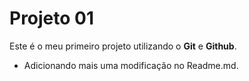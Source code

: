 # Projeto 01

Este é o meu primeiro projeto utilizando o **Git** e **Github**.

- Adicionando mais uma modificação no Readme.md.